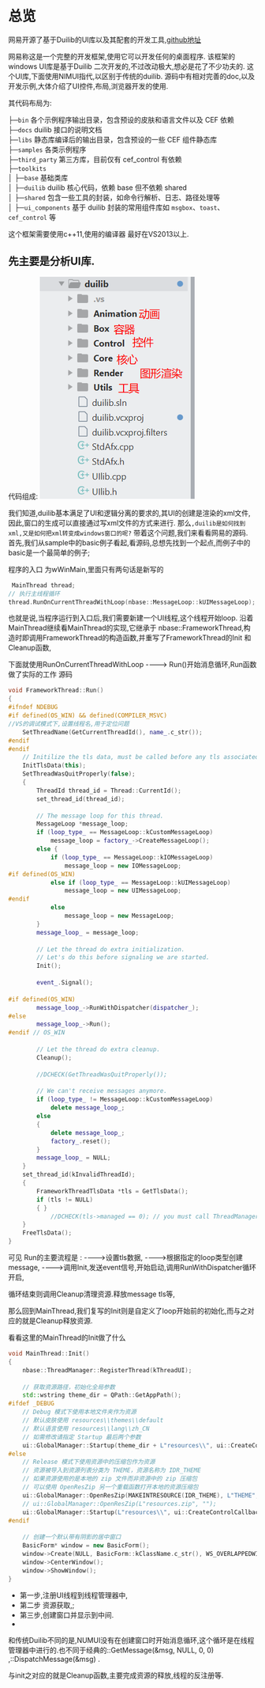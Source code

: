 # 总览

网易开源了基于Duilib的UI库以及其配套的开发工具,[github地址](https://github.com/netease-im/NIM_Duilib_Framework/)

网易称这是一个完整的开发框架,使用它可以开发任何的桌面程序.
该框架的windows UI库是基于Duilib 二次开发的,不过改动极大,想必是花了不少功夫的.
这个UI库,下面使用NIMUI指代,以区别于传统的duilib.
源码中有相对完善的doc,以及开发示例,大体介绍了UI控件,布局,浏览器开发的使用.

其代码布局为:

├─`bin` 各个示例程序输出目录，包含预设的皮肤和语言文件以及 CEF 依赖  
├─`docs` duilib 接口的说明文档  
├─`libs` 静态库编译后的输出目录，包含预设的一些 CEF 组件静态库  
├─`samples` 各类示例程序  
├─`third_party` 第三方库，目前仅有 cef_control 有依赖  
├─`toolkits`       
│  ├─`base` 基础类库  
│  ├─`duilib` duilib 核心代码，依赖 base 但不依赖 shared  
│  ├─`shared` 包含一些工具的封装，如命令行解析、日志、路径处理等  
│  ├─`ui_components` 基于 duilib 封装的常用组件库如 `msgbox`、`toast`、`cef_control` 等  

这个框架需要使用c++11,使用的编译器 最好在VS2013以上.


## 先主要是分析UI库.
代码组成:
![51194bf5e75e1d72e84cf57b89fba483.png](assets/Image.png)

我们知道,duilib基本满足了UI和逻辑分离的要求的,其UI的创建是渲染的xml文件,因此,窗口的生成可以直接通过写xml文件的方式来进行.
那么`,duilib是如何找到xml,又是如何把xml转变成windows窗口的呢?`
带着这个问题,我们来看看网易的源码.
首先,我们从sample中的basic例子看起,看源码,总想先找到一个起点,而例子中的basic是一个最简单的例子;

程序的入口 为wWinMain,里面只有两句话是新写的
```c++
 MainThread thread;
// 执行主线程循环
thread.RunOnCurrentThreadWithLoop(nbase::MessageLoop::kUIMessageLoop);
```
也就是说,当程序运行到入口后,我们需要新建一个UI线程,这个线程开始loop.
沿着MainThread继续看MainThread的实现,它继承于 nbase::FrameworkThread,构造时即调用FrameworkThread的构造函数,并重写了FrameworkThread的Init 和 Cleanup函数,

下面就使用RunOnCurrentThreadWithLoop  ----> Run()开始消息循环,Run函数做了实际的工作
源码

```c++
void FrameworkThread::Run()
{
#ifndef NDEBUG
#if defined(OS_WIN) && defined(COMPILER_MSVC)
//VS的调试模式下,设置线程名,用于定位问题
	SetThreadName(GetCurrentThreadId(), name_.c_str());
#endif
#endif
    // Initilize the tls data, must be called before any tls associated calls on current thread
	InitTlsData(this);
	SetThreadWasQuitProperly(false);
	{
		ThreadId thread_id = Thread::CurrentId();
		set_thread_id(thread_id);

		// The message loop for this thread.
		MessageLoop *message_loop;
		if (loop_type_ == MessageLoop::kCustomMessageLoop)
			message_loop = factory_->CreateMessageLoop();
		else {
			if (loop_type_ == MessageLoop::kIOMessageLoop)
				message_loop = new IOMessageLoop;
#if defined(OS_WIN)
			else if (loop_type_ == MessageLoop::kUIMessageLoop)
				message_loop = new UIMessageLoop;
#endif
			else
				message_loop = new MessageLoop;
		}
		message_loop_ = message_loop;

		// Let the thread do extra initialization.
		// Let's do this before signaling we are started.
		Init();

		event_.Signal();

#if defined(OS_WIN)
		message_loop_->RunWithDispatcher(dispatcher_);
#else
		message_loop_->Run();
#endif // OS_WIN

		// Let the thread do extra cleanup.
		Cleanup();

		//DCHECK(GetThreadWasQuitProperly());

		// We can't receive messages anymore.
		if (loop_type_ != MessageLoop::kCustomMessageLoop)
			delete message_loop_;
		else
		{
			delete message_loop_;
			factory_.reset();
		}
		message_loop_ = NULL;
	}
	set_thread_id(kInvalidThreadId);
	{
		FrameworkThreadTlsData *tls = GetTlsData();
		if (tls != NULL)
		{ }
			//DCHECK(tls->managed == 0); // you must call ThreadManager::UnregisterThread before come there
	}
	FreeTlsData();
}
```
可见 Run的主要流程是 :
---->设置tls数据,
---->根据指定的loop类型创建message,
---->调用Init,发送event信号,开始启动,调用RunWithDispatcher循环开启,

循环结束则调用Cleanup清理资源.释放message tls等,

那么回到MainThread,我们复写的Init则是自定义了loop开始前的初始化,而与之对应的就是Cleanup释放资源.

看看这里的MainThread的Init做了什么

```C++
void MainThread::Init()
{
	nbase::ThreadManager::RegisterThread(kThreadUI);

	// 获取资源路径，初始化全局参数
	std::wstring theme_dir = QPath::GetAppPath();
#ifdef _DEBUG
	// Debug 模式下使用本地文件夹作为资源
	// 默认皮肤使用 resources\\themes\\default
	// 默认语言使用 resources\\lang\\zh_CN
	// 如需修改请指定 Startup 最后两个参数
	ui::GlobalManager::Startup(theme_dir + L"resources\\", ui::CreateControlCallback(), false);
#else
	// Release 模式下使用资源中的压缩包作为资源
	// 资源被导入到资源列表分类为 THEME，资源名称为 IDR_THEME
	// 如果资源使用的是本地的 zip 文件而非资源中的 zip 压缩包
	// 可以使用 OpenResZip 另一个重载函数打开本地的资源压缩包
	ui::GlobalManager::OpenResZip(MAKEINTRESOURCE(IDR_THEME), L"THEME", "");
	// ui::GlobalManager::OpenResZip(L"resources.zip", "");
	ui::GlobalManager::Startup(L"resources\\", ui::CreateControlCallback(), false);
#endif

	// 创建一个默认带有阴影的居中窗口
	BasicForm* window = new BasicForm();
	window->Create(NULL, BasicForm::kClassName.c_str(), WS_OVERLAPPEDWINDOW & ~WS_MAXIMIZEBOX, 0);
	window->CenterWindow();
	window->ShowWindow();
}
```

- 第一步,注册UI线程到线程管理器中,
- 第二步 资源获取,;
- 第三步,创建窗口并显示到中间.
- 
和传统Duilib不同的是,NUMUI没有在创建窗口时开始消息循环,这个循环是在线程管理器中进行的.也不同于经典的::GetMessage(&msg, NULL, 0, 0) ,::DispatchMessage(&msg) .

与init之对应的就是Cleanup函数,主要完成资源的释放,线程的反注册等.